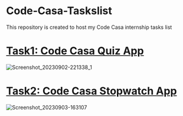 # Code-Casa-Taskslist
This repository is created to host my Code Casa internship tasks list

# [Task1: Code Casa Quiz App](https://github.com/Mustafa7egazi/Code-Casa-Taskslist/tree/main/CodeCasaQuizApp)
![Screenshot_20230902-221338_1](https://github.com/Mustafa7egazi/Code-Casa-Taskslist/assets/78914098/082e1d95-cc7b-4d79-8a41-e62019046fc1)

# [Task2: Code Casa Stopwatch App](https://github.com/Mustafa7egazi/CodeCasa/tree/main/StopWatchApp)
![Screenshot_20230903-163107](https://github.com/Mustafa7egazi/CodeCasa/assets/78914098/e6e356ed-fbf7-4de3-a379-3901517e64da)


